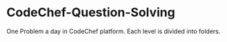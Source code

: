 # CodeChef-Question-Solving
One Problem a day in CodeChef platform. Each level is divided into folders.
